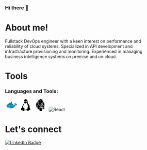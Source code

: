 ### Hi there 👋
  <h1>About me!</h1>
  <p1>
 
Fullstack DevOps engineer with a keen interest on performance and reliability of cloud systems. Specialized in API development and infrastracture provisioning and monitoring. Experienced in managing business intelligence systems on premise and on cloud. 

<h1>Tools</h1>
   <h3 align="left">Languages and Tools:</h3>
  </p>
  <div>
    <img src="https://github.com/devicons/devicon/blob/master/icons/docker/docker-original.svg" title="Java" alt="Java" width="40" height="40"/>&nbsp;
    <img src="https://github.com/devicons/devicon/blob/master/icons/linux/linux-plain.svg" title="React" alt="React" width="40" height="40"/>&nbsp;
    <img src="https://github.com/devicons/devicon/blob/master/icons/jenkins/jenkins-plain.svg" title="React" alt="React" width="40" height="40"/>&nbsp;
    <img src= title="React" alt="React" width="40" height="40"/>&nbsp;
</div>



 <h1>Let's connect</h1>
  <div id="badges">
    <a href=" https://www.linkedin.com/in/moses-mbadi-0b8500198/">
      <img src="https://img.shields.io/badge/LinkedIn-blue?style=for-the-badge&logo=linkedin&logoColor=white" alt="LinkedIn Badge"/>
    </a>
</div>
<!--
**mosesmbadi/mosesmbadi** is a ✨ _special_ ✨ repository because its `README.md` (this file) appears on your GitHub profile.

Here are some ideas to get you started:

- 🔭 I’m currently working on ...
- 🌱 I’m currently learning ...
- 👯 I’m looking to collaborate on ...
- 🤔 I’m looking for help with ...
- 💬 Ask me about ...
- 📫 How to reach me: ...
- 😄 Pronouns: ...
- ⚡ Fun fact: ...
-->
